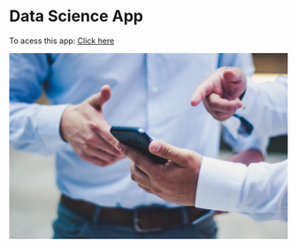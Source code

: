 # Data Science App

To acess this app: [Click here](https://dataappsolution.herokuapp.com/)

![alt text](data.jpg)


